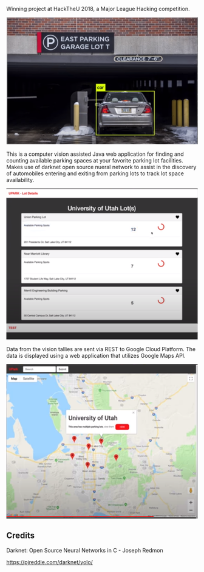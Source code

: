 Winning project at HackTheU 2018, a Major League Hacking competition. 

![Missing Image](car.png)

This is a computer vision assisted Java web application for finding and counting available parking spaces at your favorite parking lot facilities. Makes use of darknet open source nueral network to assist in the discovery of automobiles entering and exiting from parking lots to track lot space availability. 

![Missing Image](lots.PNG)

Data from the vision tallies are sent via REST to Google Cloud Platform. The data is displayed using a web application that utilizes Google Maps API.

![Missing Image](map.png)


Credits
-----

Darknet: Open Source Neural Networks in C - Joseph Redmon

https://pjreddie.com/darknet/yolo/ 



